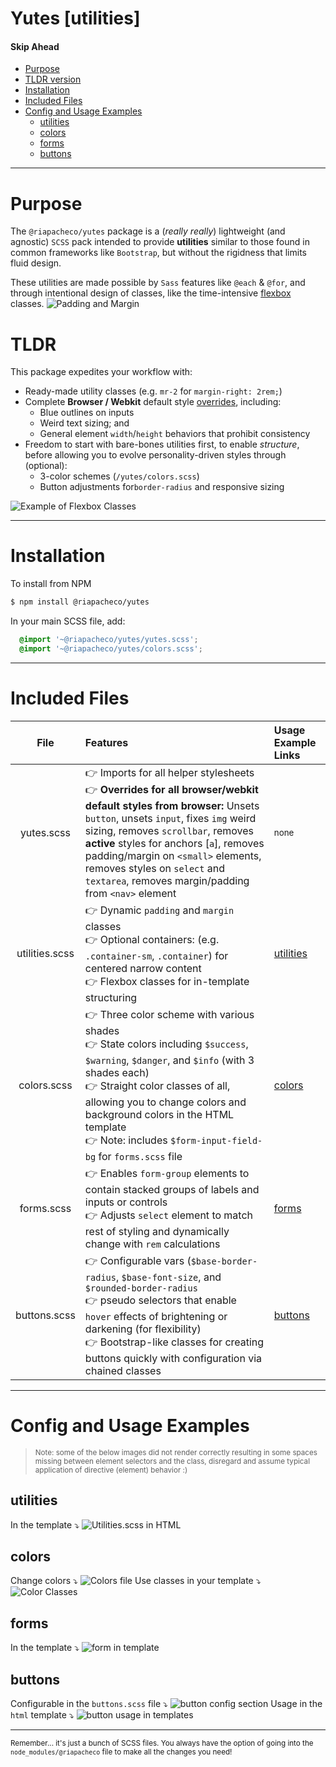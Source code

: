 # Yutes [utilities]



#### Skip Ahead
- [Purpose](#purpose)
- [TLDR version](#tldr)
- [Installation](#installation)
- [Included Files](#included-files)
- [Config and Usage Examples](#config-and-usage-examples)
  - [utilities](#utilities)
  - [colors](#colors)
  - [forms](#forms)
  - [buttons](#buttons)

---


# Purpose
The `@riapacheco/yutes` package is a (_really really_) lightweight (and agnostic) `SCSS` pack intended to provide **utilities** similar to those found in common frameworks like `Bootstrap`, but without the rigidness that limits fluid design. 

These utilities are made possible by `Sass` features like `@each` & `@for`, and through intentional design of classes, like the time-intensive [flexbox](https://css-tricks.com/snippets/css/a-guide-to-flexbox/) classes.
![Padding and Margin](https://ik.imagekit.io/fuc9k9ckt2b/yutes_README/utilities_yutes_Z2nJPrMxi.png?ik-sdk-version=javascript-1.4.3&updatedAt=1654488698871)

# TLDR
This package expedites your workflow with:
* Ready-made utility classes (e.g. `mr-2` for `margin-right: 2rem;`)
* Complete **Browser / Webkit** default style <u>overrides</u>, including: 
  * Blue outlines on inputs
  * Weird text sizing; and
  * General element `width`/`height` behaviors that prohibit consistency
* Freedom to start with bare-bones utilities first, to enable _structure_, before allowing you to evolve personality-driven styles through (optional):
	* 3-color schemes (`/yutes/colors.scss`)
	* Button adjustments for`border-radius` and responsive sizing

![Example of Flexbox Classes](https://ik.imagekit.io/fuc9k9ckt2b/yutes_README/carbon_flexbox_0i-zF_D84.png?ik-sdk-version=javascript-1.4.3&updatedAt=1654489041732)

---


# Installation


To install from NPM
```bash
$ npm install @riapacheco/yutes
```
In your main SCSS file, add:
```scss
  @import '~@riapacheco/yutes/yutes.scss';
  @import '~@riapacheco/yutes/colors.scss';
```

---

# Included Files

| File | Features | Usage Example Links |
|:--------:| :-------------| :---- |
| yutes.scss | 👉  Imports for all helper stylesheets <br> 👉  **Overrides for all browser/webkit default styles from browser:** Unsets `button`, unsets `input`, fixes `img` weird sizing, removes `scrollbar`, removes **active** styles for anchors [`a`], removes padding/margin on `<small>` elements, removes styles on `select` and `textarea`, removes margin/padding from `<nav>` element | <small>none</small> |
| utilities.scss | 👉  Dynamic `padding` and `margin` classes <br> 👉  Optional containers: (e.g. `.container-sm`, `.container`) for centered narrow content <br> 👉  Flexbox classes for in-template structuring | [utilities](#utilities) |
| colors.scss | 👉  Three color scheme with various shades <br> 👉  State colors including `$success`, `$warning`, `$danger`, and `$info` (with 3 shades each) <br> 👉  Straight color classes of all, allowing you to change colors and background colors in the HTML template <br> 👉 Note: includes `$form-input-field-bg` for `forms.scss` file | [colors](#colors) |
|forms.scss | 👉  Enables `form-group` elements to contain stacked groups of labels and inputs or controls <br> 👉 Adjusts `select` element to match rest of styling and dynamically change with `rem` calculations | [forms](#forms) |
|buttons.scss | 👉  Configurable vars (`$base-border-radius`, `$base-font-size`, and `$rounded-border-radius` <br> 👉  pseudo selectors that enable `hover` effects of brightening or darkening (for flexibility) <br> 👉  Bootstrap-like classes for creating buttons quickly with configuration via chained classes | [buttons](#buttons)

---

# Config and Usage Examples
> <small> Note: some of the below images did not render correctly resulting in some spaces missing between element selectors and the class, disregard and assume typical application of directive (element) behavior :)  </small>

## utilities
In the template ⤵️
![Utilities.scss in HTML](https://ik.imagekit.io/fuc9k9ckt2b/yutes_README/utilitiesHtml_boKxlhxZu.png?ik-sdk-version=javascript-1.4.3&updatedAt=1654488880634)

## colors
Change colors ⤵️
![Colors file](https://ik.imagekit.io/fuc9k9ckt2b/yutes_README/colorsStateFile_cePCLrHd8.png?ik-sdk-version=javascript-1.4.3&updatedAt=1654489086879)
Use classes in your template ⤵️
![Color Classes](https://ik.imagekit.io/fuc9k9ckt2b/yutes_README/colorClasses_DUKwrD7mO.png?ik-sdk-version=javascript-1.4.3&updatedAt=1654489120721)

## forms
In the template ⤵️
![form in template](https://ik.imagekit.io/fuc9k9ckt2b/yutes_README/formGroup_guygngTEE.png?ik-sdk-version=javascript-1.4.3&updatedAt=1654489168336)

## buttons
Configurable in the `buttons.scss` file ⤵️
![button config section](https://ik.imagekit.io/fuc9k9ckt2b/yutes_README/buttonConfigs_an7kAt1uz.png?ik-sdk-version=javascript-1.4.3&updatedAt=1654489297185)
Usage in the `html` template ⤵️
![button usage in templates](https://ik.imagekit.io/fuc9k9ckt2b/yutes_README/buttonHtml_zJGQx5-p7.png?ik-sdk-version=javascript-1.4.3&updatedAt=1654489328307)



---

<small> Remember... it's just a bunch of SCSS files. You always have the option of going into the `node_modules/@riapacheco` file to make all the changes you need!
</small>
